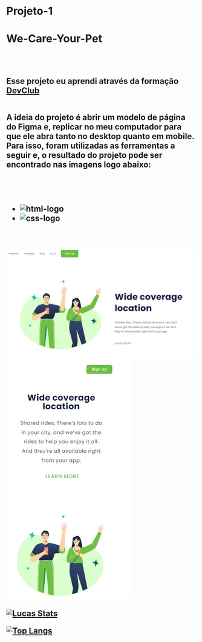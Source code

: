 # Projeto-1
<h1>We-Care-Your-Pet</h1>
<br>
<br>
<h2>Esse projeto eu aprendi através da formação <a href = "https://rodolfomori.com.br/devclub" target = "_blank">DevClub</a>
  <br>
  <br>
<p> A ideia do projeto é abrir um modelo de página do Figma e, replicar no meu computador para que ele abra tanto no desktop quanto em mobile. Para isso, foram utilizadas as ferramentas a seguir e, o resultado do projeto pode ser encontrado nas imagens logo abaixo:</p>
<br>
<br>
  
 -  <img src = "https://img.shields.io/badge/HTML5-E34F26?style=for-the-badge&logo=html5&logoColor=white" alt = "html-logo">
 - <img src = "https://img.shields.io/badge/CSS3-1572B6?style=for-the-badge&logo=css3&logoColor=white" alt = "css-logo">
<br>
<br>
<img src ="https://raw.githubusercontent.com/lucasoliveiraDEV22/Desafio-2---Wide-Coverage-Location/dc8436fa7190ff9b34fe7885506ce6d6116cf334/assets/Wide-desktop.JPG" alt = "desktop-logo">
<img src = "https://github.com/lucasoliveiraDEV22/Desafio-2---Wide-Coverage-Location/blob/master/assets/Wide-mobile.JPG?raw=true" alt = "mobile-logo">
  <br>
  
  [![Lucas Stats](https://github-readme-stats.vercel.app/api?username=lucasoliveiraDEV22)](https://github.com/anuraghazra/github-readme-stats)

  
  [![Top Langs](https://github-readme-stats.vercel.app/api/top-langs/?username=lucasoliveiraDEV22)](https://github.com/anuraghazra/github-readme-stats)
